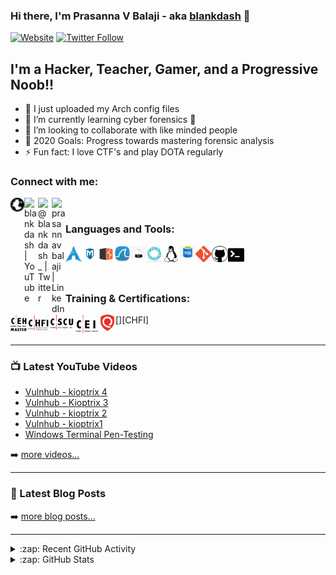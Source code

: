 ### Hi there, I'm Prasanna V Balaji - aka [blankdash][website] 👋

[![Website](https://img.shields.io/website?label=blankdash.ninja&style=for-the-badge&url=http%3A%2F%2Fblankdash.ninja/)](http://blankdash.ninja/)
[![Twitter Follow](https://img.shields.io/twitter/follow/blankdash_?color=1DA1F2&logo=twitter&style=for-the-badge)](https://twitter.com/intent/follow?original_referer=https%3A%2F%2Fgithub.com%2FKarma47&screen_name=blankdash_)

## I'm a Hacker, Teacher, Gamer, and a Progressive Noob!!

- 🔭 I just uploaded my Arch config files
- 🌱 I’m currently learning cyber forensics 🤣
- 👯 I’m looking to collaborate with like minded people
- 🥅 2020 Goals: Progress towards mastering forensic analysis
- ⚡ Fun fact: I love CTF's and play DOTA regularly

### Connect with me:

[<img align="left" alt="blankdash.ninja" width="22px" src="https://raw.githubusercontent.com/iconic/open-iconic/master/svg/globe.svg" />][website]
[<img align="left" alt="blankdash | YouTube" width="22px" src="https://cdn.jsdelivr.net/npm/simple-icons@v3/icons/youtube.svg" />][youtube]
[<img align="left" alt="@blankdash_ | Twitter" width="22px" src="https://cdn.jsdelivr.net/npm/simple-icons@v3/icons/twitter.svg" />][twitter]
[<img align="left" alt="prasannavbalaji | LinkedIn" width="22px" src="https://cdn.jsdelivr.net/npm/simple-icons@v3/icons/linkedin.svg" />][linkedin]

<br />

### Languages and Tools:

<img align="left" alt="Arch Linux" width="26px" src="https://raw.githubusercontent.com/Karma47/Karma47/main/workflows/icons/6.png" />
<img align="left" alt="Metasploit" width="26px" src="https://raw.githubusercontent.com/Karma47/Karma47/main/workflows/icons/7.png" />
<img align="left" alt="Burp Suite" width="26px" src="https://raw.githubusercontent.com/Karma47/Karma47/main/workflows/icons/8.png" />
<img align="left" alt="Wireshark" width="26px" src="https://raw.githubusercontent.com/Karma47/Karma47/main/workflows/icons/9.png" />
<img align="left" alt="Kali Linux" width="26px" src="https://raw.githubusercontent.com/Karma47/Karma47/main/workflows/icons/8.jpg" />
<img align="left" alt="Nessus" width="26px" src="https://raw.githubusercontent.com/Karma47/Karma47/main/workflows/icons/10.png" />
<img align="left" alt="System Internals" width="26px" src="https://raw.githubusercontent.com/Karma47/Karma47/main/workflows/icons/11.png" />
<img align="left" alt="SQL" width="26px" src="https://raw.githubusercontent.com/Karma47/Karma47/main/workflows/icons/12.jpg" />
<img align="left" alt="Git" width="26px" src="https://raw.githubusercontent.com/Karma47/Karma47/main/workflows/icons/13.png" />
<img align="left" alt="GitHub" width="26px" src="https://raw.githubusercontent.com/Karma47/Karma47/main/workflows/icons/14.png" />
<img align="left" alt="Terminal" width="26px" src="https://raw.githubusercontent.com/Karma47/Karma47/main/workflows/icons/15.png" />

<br />
<br />
<br />

### Training & Certifications:
<img align="left" alt="CEH Master" width="26px" src="https://raw.githubusercontent.com/Karma47/Karma47/main/workflows/icons/1.jpg" />
[<img align="left" alt="CHFI" width="36px" src="https://raw.githubusercontent.com/Karma47/Karma47/main/workflows/icons/3.jpg" />][CHFI]
<img align="left" alt="CSCU" width="40px" src="https://raw.githubusercontent.com/Karma47/Karma47/main/workflows/icons/4.jpg" />
<img align="left" alt="CEI" width="40px" src="https://raw.githubusercontent.com/Karma47/Karma47/main/workflows/icons/2.jpg" />
<img align="left" alt="Qualys" width="26px" src="https://raw.githubusercontent.com/Karma47/Karma47/main/workflows/icons/5.png" />

<br />
<br />

---

### 📺 Latest YouTube Videos

<!-- YOUTUBE:START -->
- [Vulnhub - kioptrix 4](https://www.youtube.com/watch?v=LNsNu7bksE0)
- [Vulnhub - Kioptrix 3](https://www.youtube.com/watch?v=ImiwQj6UGfM)
- [Vulnhub - kioptrix 2](https://www.youtube.com/watch?v=Q9S2-l4l8XA)
- [Vulnhub - kioptrix1](https://www.youtube.com/watch?v=0btoEoHwIwE)
- [Windows Terminal Pen-Testing](https://www.youtube.com/watch?v=8sowYFeD5P0)
<!-- YOUTUBE:END -->

➡️ [more videos...](https://www.youtube.com/channel/UCi60vin3uAsSPP3UsNnXHqg)

---

### 📕 Latest Blog Posts

<!-- BLOG-POST-LIST:START -->
<!-- BLOG-POST-LIST:END -->

➡️ [more blog posts...](https://blankdash.ninja)

---

<details>
  <summary>:zap: Recent GitHub Activity</summary>
  
<!--START_SECTION:activity-->
1. 🗣 Commented on [#215](https://github.com/Hackplayers/hackthebox-writeups/issues/215) in [Hackplayers/hackthebox-writeups](https://github.com/Hackplayers/hackthebox-writeups)
2. 🗣 Commented on [#215](https://github.com/Hackplayers/hackthebox-writeups/issues/215) in [Hackplayers/hackthebox-writeups](https://github.com/Hackplayers/hackthebox-writeups)
3. 🗣 Commented on [#215](https://github.com/Hackplayers/hackthebox-writeups/issues/215) in [Hackplayers/hackthebox-writeups](https://github.com/Hackplayers/hackthebox-writeups)
4. 💪 Opened PR [#215](https://github.com/Hackplayers/hackthebox-writeups/pull/215) in [Hackplayers/hackthebox-writeups](https://github.com/Hackplayers/hackthebox-writeups)
5. 🗣 Commented on [#14092](https://github.com/rapid7/metasploit-framework/issues/14092) in [rapid7/metasploit-framework](https://github.com/rapid7/metasploit-framework)
<!--END_SECTION:activity-->

</details>

<details>
  <summary>:zap: GitHub Stats</summary>

  <img align="left" alt="blankdash's GitHub Stats" src="https://github-readme-stats.vercel.app/api?username=Karma47&show_icons=true&hide_border=true" />

</details>

[website]: https://blankdash.ninja/
[twitter]: https://twitter.com/blankdash_
[youtube]: https://www.youtube.com/channel/UCi60vin3uAsSPP3UsNnXHqg
[linkedin]: https://linkedin.com/in/prasannavbalaji
[CHFI]: https://aspen.eccouncil.org/VerifyBadge?type=certification&a=HUIuz777Vo7bn+YectPcwfSuGjJv5l9Byz8vzOWTzj0=
